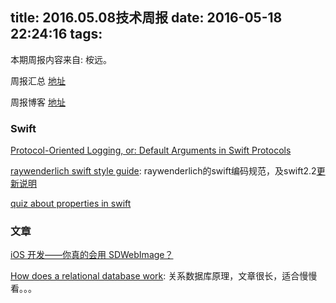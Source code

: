 title: 2016.05.08技术周报
date: 2016-05-18 22:24:16
tags:
---

本期周报内容来自: 桉远。

周报汇总 [地址](https://github.com/BaiduHiDeviOS/iOS-Tech-Weekly)

周报博客 [地址](http://baiduhidevios.github.io/)

### Swift

[Protocol-Oriented Logging, or: Default Arguments in Swift Protocols](http://oleb.net/blog/2016/05/default-arguments-in-protocols/)

[raywenderlich swift style guide](https://github.com/raywenderlich/swift-style-guide): raywenderlich的swift编码规范，及swift2.2[更新说明](https://www.raywenderlich.com/133102/swift-style-guide-april-2016-update)

[quiz about properties in swift](http://allblue.me/swift/2016/01/08/quiz-about-properties-in-swift/)

### 文章

[iOS 开发——你真的会用 SDWebImage？](http://gold.xitu.io/entry/57285c5e2e958a0068db2f9e)

[How does a relational database work](http://coding-geek.com/how-databases-work/): 关系数据库原理，文章很长，适合慢慢看。。。
